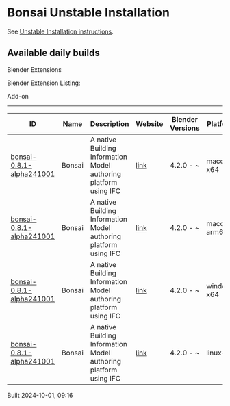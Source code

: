 # Bonsai Unstable Installation

See [Unstable Installation instructions](https://docs.bonsaibim.org/guides/development/installation.html#unstable-installation).

## Available daily builds




Blender Extensions


Blender Extension Listing:


Add\-on




---




| ID | Name | Description | Website | Blender Versions | Platforms | Size |
| --- | --- | --- | --- | --- | --- | --- |
| [bonsai\-0\.8\.1\-alpha241001](https://github.com/IfcOpenShell/IfcOpenShell/releases/download/bonsai-0.8.1-alpha241001/bonsai_py311-0.8.1-alpha241001-macos-x64.zip?repository=https://raw.githubusercontent.com/IfcOpenShell/bonsai_unstable_repo/main/index.json&blender_version_min=4.2.0&platforms=macos-x64) | Bonsai | A native Building Information Model authoring platform using IFC | [link](https://bonsaibim.org/) | 4\.2\.0 \- \~ | macos\-x64 | 103\.5MB |
| [bonsai\-0\.8\.1\-alpha241001](https://github.com/IfcOpenShell/IfcOpenShell/releases/download/bonsai-0.8.1-alpha241001/bonsai_py311-0.8.1-alpha241001-macos-arm64.zip?repository=https://raw.githubusercontent.com/IfcOpenShell/bonsai_unstable_repo/main/index.json&blender_version_min=4.2.0&platforms=macos-arm64) | Bonsai | A native Building Information Model authoring platform using IFC | [link](https://bonsaibim.org/) | 4\.2\.0 \- \~ | macos\-arm64 | 103\.3MB |
| [bonsai\-0\.8\.1\-alpha241001](https://github.com/IfcOpenShell/IfcOpenShell/releases/download/bonsai-0.8.1-alpha241001/bonsai_py311-0.8.1-alpha241001-windows-x64.zip?repository=https://raw.githubusercontent.com/IfcOpenShell/bonsai_unstable_repo/main/index.json&blender_version_min=4.2.0&platforms=windows-x64) | Bonsai | A native Building Information Model authoring platform using IFC | [link](https://bonsaibim.org/) | 4\.2\.0 \- \~ | windows\-x64 | 83\.4MB |
| [bonsai\-0\.8\.1\-alpha241001](https://github.com/IfcOpenShell/IfcOpenShell/releases/download/bonsai-0.8.1-alpha241001/bonsai_py311-0.8.1-alpha241001-linux-x64.zip?repository=https://raw.githubusercontent.com/IfcOpenShell/bonsai_unstable_repo/main/index.json&blender_version_min=4.2.0&platforms=linux-x64) | Bonsai | A native Building Information Model authoring platform using IFC | [link](https://bonsaibim.org/) | 4\.2\.0 \- \~ | linux\-x64 | 108\.3MB |


Built 2024\-10\-01, 09:16




